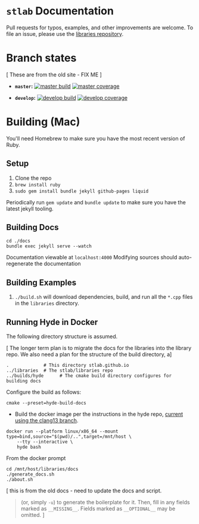 # `stlab` Documentation

Pull requests for typos, examples, and other improvements are welcome. To file an issue, please use the [libraries repository](https://github.com/stlab/libraries).

# Branch states

\[ These are from the old site - FIX ME \]

- **`master`:** [![master build](https://travis-ci.org/stlab/stlab.github.io.svg?branch=master)](https://travis-ci.org/stlab/stlab.github.io) [![master coverage](https://codecov.io/github/stlab/stlab.github.io/coverage.svg?branch=master)](https://codecov.io/gh/stlab/stlab.github.io/branch/master)

- **`develop`:** [![develop build](https://travis-ci.org/stlab/stlab.github.io.svg?branch=develop)](https://travis-ci.org/stlab/stlab.github.io)
  [![develop coverage](https://codecov.io/github/stlab/stlab.github.io/coverage.svg?branch=develop)](https://codecov.io/gh/stlab/stlab.github.io/branch/develop)

# Building (Mac)

You'll need Homebrew to make sure you have the most recent version of Ruby.

## Setup

1. Clone the repo
2. `brew install ruby`
3. `sudo gem install bundle jekyll github-pages liquid`

Periodically run `gem update` and `bundle update` to make sure you have the latest jekyll tooling.

## Building Docs

```
cd ./docs
bundle exec jekyll serve --watch
```

Documentation viewable at `localhost:4000`
Modifying sources should auto-regenerate the documentation

## Building Examples

1. `./build.sh` will download dependencies, build, and run all the `*.cpp` files in the `libraries` directory.

## Running Hyde in Docker

The following directory structure is assumed.

[ The longer term plan is to migrate the docs for the libraries into the library repo. We also need a plan for the structure of the build directory, a]

```
.             # This directory stlab.github.io
../libraries  # The stlab/libraries repo
../builds/hyde      # The cmake build directory configures for building docs
```

Configure the build as follows:

```
cmake --preset=hyde-build-docs
```

- Build the docker image per the instructions in the hyde repo, [current using the clang13 branch](https://github.com/adobe/hyde/tree/fosterbrereton/llvm13-updates).

```
docker run --platform linux/x86_64 --mount type=bind,source="$(pwd)/..",target=/mnt/host \
    --tty --interactive \
    hyde bash
```

From the docker prompt

```
cd /mnt/host/libraries/docs
./generate_docs.sh
./about.sh
```

\[ this is from the old docs - need to update the docs and script.
> (or, simply `-u`) to generate the boilerplate for it. Then, fill in any fields marked as `__MISSING__`. Fields marked as `__OPTIONAL__` may be omitted.
\]
